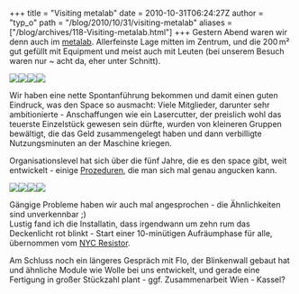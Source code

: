 +++
title = "Visiting metalab"
date = 2010-10-31T06:24:27Z
author = "typ_o"
path = "/blog/2010/10/31/visiting-metalab"
aliases = ["/blog/archives/118-Visiting-metalab.html"]
+++
Gestern Abend waren wir denn auch im [metalab](https://metalab.at/).
Allerfeinste Lage mitten im Zentrum, und die 200 m² gut gefüllt mit
Equipment und meist auch mit Leuten (bei unserem Besuch waren nur ~
acht da, eher unter Schnitt).

[![](/media/IMAG0588.serendipityThumb.jpg)](/media/IMAG0588.jpg)[![](/media/IMAG0589.serendipityThumb.jpg)](/media/IMAG0589.jpg)[![](/media/IMAG0590.serendipityThumb.jpg)](/media/IMAG0590.jpg)[![](/media/IMAG0577.serendipityThumb.jpg)](/media/IMAG0577.jpg)

Wir haben eine nette Spontanführung bekommen und damit einen guten
Eindruck, was den Space so ausmacht: Viele Mitglieder, darunter sehr
ambitionierte - Anschaffungen wie ein Lasercutter, der preislich wohl
das teuerste Einzelstück gewesen sein dürfte, wurden von kleineren
Gruppen bewältigt, die das Geld zusammengelegt haben und dann
verbilligte Nutzungsminuten an der Maschine kriegen.

Organisationslevel hat sich über die fünf Jahre, die es den space gibt,
weit entwickelt - einige
[Prozeduren](https://metalab.at/wiki/Kategorie:Prozeduren), die man sich
mal genau angucken kann.

[![](/media/IMAG0593.serendipityThumb.jpg)](/media/IMAG0593.jpg)[![](/media/IMAG0578.serendipityThumb.jpg)](/media/IMAG0578.jpg)[![](/media/IMAG0579.serendipityThumb.jpg)](/media/IMAG0579.jpg)[![](/media/IMAG0580.serendipityThumb.jpg)](/media/IMAG0580.jpg)

Gängige Probleme haben wir auch mal angesprochen - die Ähnlichkeiten
sind unverkennbar ;)  
Lustig fand ich die Installatin, dass irgendwann um zehn rum das
Deckenlicht rot blinkt - Start einer 10-minütigen Aufräumphase für alle,
übernommen vom [NYC Resistor](https://www.nycresistor.com/).

Am Schluss noch ein längeres Gespräch mit Flo, der Blinkenwall gebaut
hat und ähnliche Module wie Wolle bei uns entwickelt, und gerade eine
Fertigung in großer Stückzahl plant - ggf. Zusammenarbeit Wien - Kassel?
